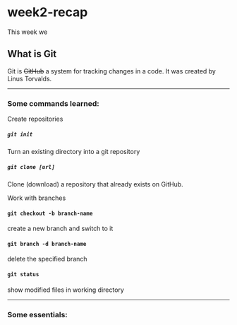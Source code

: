 # week2-recap

This week we 

## What is Git

Git is ~~GitHub~~ a system for tracking changes in a code. It was created by Linus Torvalds.
_____
### Some commands learned:

Create repositories
##### `git init`
Turn an existing directory into a git repository
##### `git clone [url]`
Clone (download) a repository that already exists on
GitHub.

Work with branches
#### `git checkout -b branch-name`
create a new branch and switch to it
####  `git branch -d branch-name`
delete the specified branch

#### `git status`
show modified files in working directory



____
### Some essentials:


